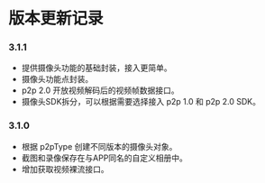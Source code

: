 # 版本更新记录

### 3.1.1

* 提供摄像头功能的基础封装，接入更简单。
* 摄像头功能点封装。
* p2p 2.0 开放视频解码后的视频帧数据接口。
* 摄像头SDK拆分，可以根据需要选择接入 p2p 1.0 和 p2p 2.0 SDK。

### 3.1.0

* 根据 p2pType 创建不同版本的摄像头对象。
* 截图和录像保存在与APP同名的自定义相册中。
* 增加获取视频裸流接口。

